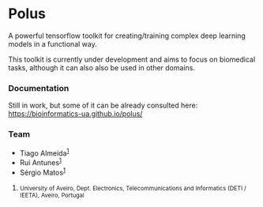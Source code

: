 # Polus

A powerful tensorflow toolkit for creating/training complex deep learning models in a functional way.

This toolkit is currently under development and aims to focus on biomedical tasks, although it can also also be used in other domains.

### Documentation

Still in work, but some of it can be already consulted here: https://bioinformatics-ua.github.io/polus/

### Team
  * Tiago Almeida<sup id="a1">[1](#f1)</sup>
  * Rui Antunes<sup id="a1">[1](#f1)</sup>
  * Sérgio Matos<sup id="a1">[1](#f1)</sup>

1. <small id="f1"> University of Aveiro, Dept. Electronics, Telecommunications and Informatics (DETI / IEETA), Aveiro, Portugal </small>